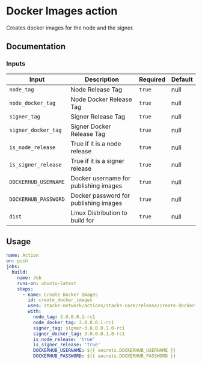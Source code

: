 # Docker Images action

Creates docker images for the node and the signer.

## Documentation

### Inputs

| Input                | Description                           | Required | Default |
| -------------------- | ------------------------------------- | -------- | ------- |
| `node_tag`           | Node Release Tag                      | `true`   | null    |
| `node_docker_tag`    | Node Docker Release Tag               | `true`   | null    |
| `signer_tag`         | Signer Release Tag                    | `true`   | null    |
| `signer_docker_tag`  | Signer Docker Release Tag             | `true`   | null    |
| `is_node_release`    | True if it is a node release          | `true`   | null    |
| `is_signer_release`  | True if it is a signer release        | `true`   | null    |
| `DOCKERHUB_USERNAME` | Docker username for publishing images | `true`   | null    |
| `DOCKERHUB_PASSWORD` | Docker password for publishing images | `true`   | null    |
| `dist`               | Linux Distribution to build for       | `true`   | null    |

## Usage

```yaml
name: Action
on: push
jobs:
  build:
    name: Job
    runs-on: ubuntu-latest
    steps:
      - name: Create Docker Images
        id: create_docker_images
        uses: stacks-network/actions/stacks-core/release/create-docker-images@feat/release-signer-alongside-node
        with:
          node_tag: 3.0.0.0.1-rc1
          node_docker_tag: 3.0.0.0.1-rc1
          signer_tag: signer-3.0.0.0.1.0-rc1
          signer_docker_tag: 3.0.0.0.1.0-rc1
          is_node_release: 'true'
          is_signer_release: 'true'
          DOCKERHUB_USERNAME: ${{ secrets.DOCKERHUB_USERNAME }}
          DOCKERHUB_PASSWORD: ${{ secrets.DOCKERHUB_PASSWORD }}
```
